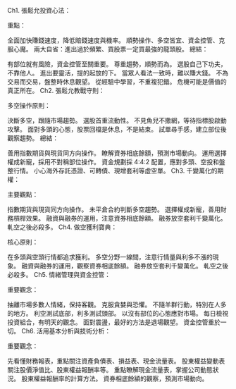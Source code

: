 Ch1. 張鬆允投資心法：

重點：

全面加快賺錢速度，降低賠錢速度與機率。
順勢操作、多空皆宜、資金控管、克服心魔。
兩大自省：進出過於頻繁、買股票一定買最強的龍頭股。
總結：

有部位就有風險，資金控管至關重要。
尊重趨勢，順勢而為。
選股自己下功夫，不靠他人。
進出要靈活，提的起放的下。
當眾人看法一致時，難以賺大錢。
不為交易而交易，盤整時休息觀望。
從經驗中學習，不重複犯錯。
危機可能是價值的真正所在。
Ch2. 張鬆允教戰守則：

多空操作原則：

決斷多空，跟隨市場趨勢。
選股首重流動性。
不見魚兒不撒網，等待指標股啟動攻擊。
面對多頭的心態，股票回檔是休息，不是結束。
試單尋手感，建立部位後觀察趨勢。
總結：

善用指數期貨與現貨同方向操作。
瞭解資券相底餘額，預測市場動向。
運用選擇權成新寵，採用不對稱部位操作。
資金規劃採 4:4:2 配置，應對多頭、空投和盤整行情。
小心海外存託憑證、可轉債、現增套利等虛空單。
Ch3. 千變萬化的期權：

主要觀點：

指數期貨與現貨同方向操作。
未平倉合約判斷多空趨勢。
選擇權成新寵，善用財務槓桿效果。
融資與融券的運用，注意資券相底餘額。
融券放空套利千變萬化。
軋空之後必殺多。
Ch4. 做空獲利寶典：

核心原則：

在多頭與空頭行情都追求獲利。
多空分野一線間，注意行情量與利多不漲的現象。
融資與融券的運用，觀察資券相底餘額。
融券放空套利千變萬化。
軋空之後必殺多。
Ch5. 情緒管理與資金控管：

重要觀念：

抽離市場多數人情緒，保持客觀。
克服貪婪與恐懼。
不隨羊群行動，特別在人多的地方。
利空測試底部，利多測試頭部。
以沒有部位的心態應對市場。
每日檢視投資組合，有明天的觀念。
面對震盪，最好的方法是退場觀望。
資金控管重於一切。
Ch6. 活用基本分析與技術分析：

重要觀念：

先看懂財務報表，重點關注資產負債表、損益表、現金流量表。
股東權益變動表關注股價淨值比、股東權益報酬率等。
重點瞭解現金流量表，掌握公司動態狀況。
股東權益報酬率的計算方法。
資券相底餘額的觀察，預測市場動向。